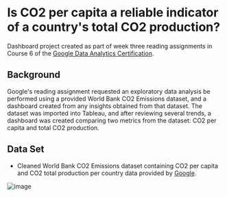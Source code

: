 # Is CO2 per capita a reliable indicator of a country's total CO2 production?
Dashboard project created as part of week three reading assignments in Course 6 of the [Google Data Analytics Certification](https://grow.google/certificates/data-analytics/#?modal_active=none).

## Background

Google's reading assignment requested an exploratory data analysis be performed using a provided World Bank CO2 Emissions dataset, and a dashboard created from any insights obtained from that dataset. The dataset was imported into Tableau, and after reviewing several trends, a dashboard was created comparing two metrics from the dataset: CO2 per capita and total CO2 production.

## Data Set

- Cleaned World Bank CO2 Emissions dataset containing CO2 per capita and CO2 total production per country data provided by [Google](https://github.com/cgjohnso/Is-CO2-per-capita-a-reliable-indicator-of-a-countrys-total-CO2-production/blob/main/CO2-Dataset.xlsx).

![image](https://user-images.githubusercontent.com/109831179/180744838-e922f77e-d68c-4994-815b-9dfad651f2f2.png)

